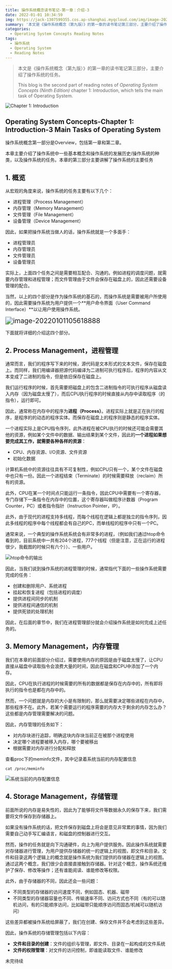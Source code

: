 ```yaml
---
title: 操作系统概念读书笔记-第一章：介绍-3
date: 2022-01-01 10:34:59
img: https://jack-1307599355.cos.ap-shanghai.myqcloud.com/img/image-20211228175748055.png
summary: '本文是《操作系统概念（第九版）》的第一章的读书笔记第三部分，主要介绍了操作系统的任务。This blog is the second part of reading notes of Operating System Concepts (Ninth Edition) chapter 1: Introduction, which tells  the main task of Operating System.'
categories:
  - Operating System Concepts Reading Notes
tags:
  - 操作系统
  - Operating System
  - Reading Notes
---
```


> 本文是《操作系统概念（第九版）》的第一章的读书笔记第三部分，主要介绍了操作系统的任务。
>
> This blog is the second part of reading notes of  _Operating System Concepts (Ninth Edition)_ chapter 1: Introduction, which tells  the main task of Operating System.

![Chapter 1: Introduction](https://jack-1307599355.cos.ap-shanghai.myqcloud.com/img/image-20211228175748055.png)





## Operating System Concepts-Chapter 1: Introduction-3 Main Tasks of Operating System 

操作系统概念第一部分是Overview，包括第一章和第二章。

本章主要介绍了操作系统中一些基本概念和操作系统的发展历史/操作系统的种类，以及操作系统的任务。本章的第三部分主要讲解了操作系统的主要任务



## 1. 概览

从宏观的角度来说，操作系统的任务主要有以下几个：

- 进程管理（Process Management）
- 内存管理（Memory Management）
- 文件管理（File Management）
- 设备管理（Device Management）

因此，如果把操作系统当做人的话，操作系统就是一个多面手：

- 进程管理员
- 内存管理员
- 文件管理员
- 设备管理员

实际上，上面四个任务之间是需要相互配合、沟通的。例如进程的调度问题，就需要内存管理和进程管理；而文件管理由于文件会保存在磁盘上的，因此还需要设备管理的配合。

当然，以上的四个部分是作为操作系统的基石的，而操作系统是需要被用户所使用的，因此需要操作系统为用户提供一个**用户命令界面（User Command Interface）**以让用户使用操作系统。

<img src="https://jack-1307599355.cos.ap-shanghai.myqcloud.com/img/image-20220101105618888.png" alt="image-20220101105618888" style="zoom:150%;" />

下面就将详细的介绍这四个部分。



## 2. Process Management，进程管理

通常而言，我们的程序写下来的时候，源代码是文本形式的文本文件，保存在磁盘上。而同样，我们用编译器把源代码编译为二进制可执行程序后，程序的内容从文本变成了二进制的指令，但是依旧保存在磁盘上。

我们运行程序的时候，首先需要把磁盘上的包含二进制指令的可执行程序从磁盘读入内存（因为磁盘太慢了），而后CPU执行程序的时候直接从内存中读取程序（的指令），运行即可。

因此，通常称在内存中的程序为**进程（Process）**。进程实际上就是正在执行的程序，是程序的的动态的程序实体。而保存在磁盘上的程序则是静态的程序实体。

一个进程实际上是CPU指令序列，此外进程在被CPU执行的时候还可能会需要其他的资源，例如某个文件中的数据、输出结果到某个文件，因此的**一个进程如果想要完成其工作，就需要各种各样的资源**：

- CPU、内存资源、I/O资源、文件资源
- 初始化数据

计算机系统中的资源往往具有不可复制性，例如CPU只有一个，某个文件在磁盘中也只有一份。因此一个进程结束（Terminate）的时候需要释放（reclaim）所有的资源。

此外，CPU在某一个时间点只能运行一条指令，因此CPU中需要有一个寄存器，专门存储下一条指令在内存中的位置，这个寄存器叫做程序计数器（Program Counter，PC）或者指令指针（Instruction Pointer，IP）。

此外，由于现代的进程支持多线程，而每个线程在逻辑上都是独立的指令序列，因此多线程的程序中每个线程都会有自己的PC，而单线程的程序中只有一个PC。

通常来说，一个典型的操作系统系统会有非常多的进程，（例如我们通过htop命令看到的，目前系统中一共有204个进程，777个线程（但是注意，正在运行的进程很少，我截图的时候只有六个））、一些用户。

![htop命令的输出](https://jack-1307599355.cos.ap-shanghai.myqcloud.com/img/image-20220101113559220.png)



因此，当我们说到操作系统的进程管理的时候，通常指代下面的一些操作系统需要完成的任务：

- 创建和删除用户、系统进程
- 挂起和恢复进程（包括进程的调度）
- 提供进程间同步的机制
- 提供进程间通信的机制
- 提供死锁的处理机制

因此，在后面的章节中，我们在进程管理部分就会介绍操作系统是如何完成上述任务的。





## 3. Memory Management，内存管理

我们在本章的前面部分介绍过，需要使用内存的原因是由于磁盘太慢了，让CPU直接从磁盘中读取指令会浪费大量的时间，因此在磁盘和CPU中添加了一个内存。

因此，CPU在执行进程的时候需要的所有的数据都是保存在内存中的，所有即将执行的指令也是都在内存中的。

然而，一个问题就是内存的大小是有限制的，那么就需要决定哪些进程在内存中，那些程序不在。此外，若某个需要运行的程序需要的内存大于剩余的内存怎么办？这些都是内存管理需要解决的问题。

因此，内存管理的任务如下：

- 对内存块进行追踪，明确这块内存块当前正在被那个进程使用
- 决定哪个进程要被移入内存，哪个要被移出
- 根据需要对内存进行分配和释放

查看proc下的meminfo文件，其中记录着系统当前的内存配置信息

```shell
cat /proc/meminfo
```

![系统当前的内存配置信息](https://jack-1307599355.cos.ap-shanghai.myqcloud.com/img/image-20220101135344831.png)





## 4. Storage Management，存储管理

前面所说的内存是易失性的，因此为了能够将文件等数据永久的保存下来，我们需要将文件保存到存储器上。

如果没有操作系统的话，把文件保存到磁盘上将会是意见非常累的事情，因为我们需要自己动手写汇编语言，和磁盘的控制器进行交互。

然而，操作的任务就是向下沟通硬件，向上为用户提供服务。因此操作系统就需要对存储器进行管理，为用户提供存储器的统一的逻辑上的视图，即文件和目录。文件和目录这两个逻辑上的概念就是操作系统为我们提供的存储器在逻辑上的视图。通过这两个概念，我们很少会直接直接触到存储器。针对这个概念，操作系统还维护了保存、修改等操作；还有谁能阅读、谁能修改等权限。

此外，由于存储器的不同，因此还会一些问题：

- 不同类型的存储器的访问速度不同，例如固态、机器、磁带
- 不同类型的存储器容量也不同、传输速率不同、访问方式也不同（有的可以随机访问，有的只能顺序访问，比如磁带只能顺序访问而固态/机械可以随机访问）

这些差异都被操作系统给屏蔽了，我们在创建、保存文件并不会考虑到这些差异。

因此，操作系统的存储管理包括以下内容：

- **文件和目录的创建**：文件的组织与管理，即文件、目录在一起构成的文件系统
- **文件的权限管理**：对文件的访问控制，即谁能读取文件、谁能修改





未完待续
